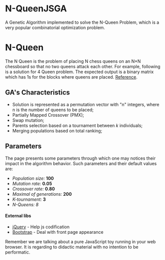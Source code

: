 # N-QueenJSGA
A Genetic Algorithm implemented to solve the N-Queen Problem, which is a very popular combinatorial optimization problem.

# N-Queen
The N Queen is the problem of placing N chess queens on an N×N chessboard so that no two queens attack each other. For example, following is a solution for 4 Queen problem. The expected output is a binary matrix which has 1s for the blocks where queens are placed.
[Reference](https://www.geeksforgeeks.org/n-queen-problem-backtracking-3/).

## GA's Characteristics
 + Solution is represented as a permutation vector with "n" integers, where n is the number of queens to be placed;
 + Partially Mapped Crossover (PMX);
 + Swap mutation;
 + Parents selection based on a tournament between *k* individuals;
 + Merging populations based on total ranking;
 
## Parameters
The page presents some parameters through which one may notices their impact in the algorithm behavior. Such parameters and their default values are:  
 - *Population size:* **100** 
 - *Mutation rate:* **0.05**
 - *Crossover rate:* **0.80**
 - *Maximal of generations:* **200**
 - *K-tournament:* **3**
 - *N-Queens:* *8*

#### External libs
  - [jQuery](http://jquery.com) - Help js codification
  - [Bootstrap](https://getbootstrap.com) - Deal with front page appearance
  
  Remember we are talking about a pure JavaScript toy running in your web browser. It is regarding to didactic material with no intention to be performatic.
